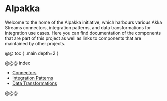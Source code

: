 # Alpakka

Welcome to the home of the Alpakka initiative, which harbours various Akka Streams connectors, integration patterns,
and data transformations for integration use cases. Here you can find documentation of the components that are
part of this project as well as links to components that are maintained by other projects.

@@ toc { .main depth=2 }

@@@ index

* [Connectors](connectors.md)
* [Integration Patterns](patterns.md)
* [Data Transformations](data-transformations.md)

@@@
